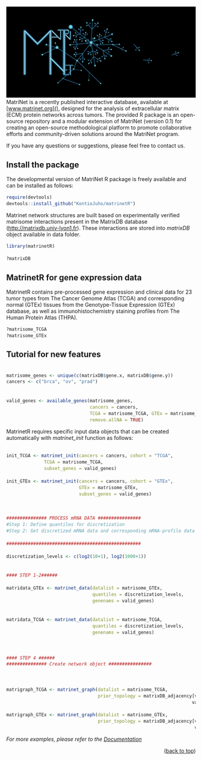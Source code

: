 ![My Image](network.jpeg)
MatriNet is a recently published interactive database, available at [www.matrinet.org](),  designed for the analysis of extracellular matrix (ECM) protein networks across tumors.  The provided R package is an open-source repository and a modular extension of MatriNet (version 0.1) for creating an open-source methodological platform to promote collaborative efforts and community-driven solutions around the MatriNet program.


If you have any questions or suggestions, please feel free to contact us.

<!-- GETTING STARTED -->
## Install the package
The developmental version of MatriNet R package is freely available and can be installed as follows:
```r
require(devtools)
devtools::install_github("KontioJuho/matrinetR")
``` 


<!-- USAGE EXAMPLES -->
Matrinet network structures are built based on experimentally verified matrisome interactions present in the MatrixDB database (http://matrixdb.univ-lyon1.fr). These interactions are stored into *matrixDB* object available in data folder. 

```r
library(matrinetR)

?matrixDB

```

## MatrinetR for gene expression data 

MatrinetR contains pre-processed gene expression and clinical data for 23 tumor types from The Cancer Genome Atlas (TCGA) and corresponding normal (GTEx) tissues from the Genotype-Tissue Expression (GTEx) database, as well as immunohistochemistry staining profiles from The Human Protein Atlas (THPA).

```r
?matrisome_TCGA
?matrisome_GTEx
```


## Tutorial for new features

```r

matrisome_genes <- unique(c(matrixDB$gene.x, matrixDB$gene.y))
cancers <- c("brca", "ov", "prad")


valid_genes <- available_genes(matrisome_genes,
                               cancers = cancers,
                               TCGA = matrisome_TCGA, GTEx = matrisome_GTEx,
                               remove.allNA = TRUE)


```
MatrinetR requires specific input data objects that can be created automatically with *matrinet_init* function as follows:

```r

init_TCGA <- matrinet_init(cancers = cancers, cohort = "TCGA",
              TCGA = matrisome_TCGA,
              subset_genes = valid_genes)

init_GTEx <- matrinet_init(cancers = cancers, cohort = "GTEx",
                           GTEx = matrisome_GTEx,
                           subset_genes = valid_genes)

```

```r


############### PROCESS mRNA DATA ################
#Step 1: Define quantiles for discretization
#Step 2: Get discretized mRNA data and corresponding mRNA-profile data

##################################################

discretization_levels <- c(log2(10+1), log2(1000+1))


#### STEP 1-2######

matridata_GTEx <- matrinet_data(datalist = matrisome_GTEx,
                                quantiles = discretization_levels,
                                genenams = valid_genes)


matridata_TCGA <- matrinet_data(datalist = matrisome_TCGA,
                                quantiles = discretization_levels,
                                genenams = valid_genes)



#### STEP 4 ######
############### Create network object ################



matrigraph_TCGA <- matrinet_graph(datalist = matrisome_TCGA,
                                  prior_topology = matrixDB_adjacency[valid_genes,
                                                                     valid_genes])

matrigraph_GTEx <- matrinet_graph(datalist = matrisome_GTEx,
                                  prior_topology = matrixDB_adjacency[valid_genes,
                                                                      valid_genes])


```

_For more examples, please refer to the [Documentation]()_

<p align="right">(<a href="#top">back to top</a>)</p>
